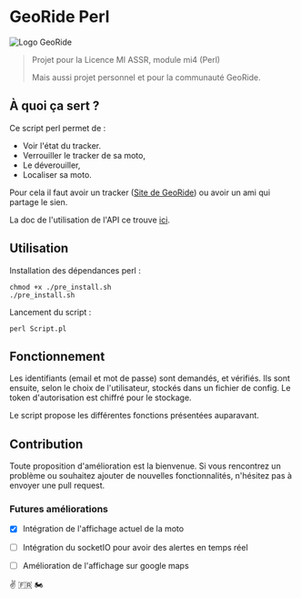 # GeoRide Perl

![Logo GeoRide](https://cdn.discordapp.com/attachments/476152053975089152/560858899503382528/logo_transparent_blanc.png)

> Projet pour la Licence MI ASSR, module mi4 (Perl)
>
> Mais aussi projet personnel et pour la communauté GeoRide.

## À quoi ça sert ?

Ce script perl permet de :

-   Voir l'état du tracker.
-   Verrouiller le tracker de sa moto,
-   Le déverouiller,
-   Localiser sa moto.

Pour cela il faut avoir un tracker ([Site de GeoRide](https://georide.fr/ "Site de GeoRide")) ou avoir un ami qui partage le sien.

La doc de l'utilisation de l'API ce trouve [ici](https://api.georide.fr "Doc de l'API").

## Utilisation

Installation des dépendances perl :

```
chmod +x ./pre_install.sh
./pre_install.sh
```

Lancement du script :

```
perl Script.pl
```

## Fonctionnement
Les identifiants (email et mot de passe) sont demandés, et vérifiés. Ils sont ensuite, selon le choix de l'utilisateur, stockés dans un fichier de config. Le token d'autorisation est chiffré pour le stockage.

Le script propose les différentes fonctions présentées auparavant.

## Contribution
Toute proposition d'amélioration est la bienvenue. Si vous rencontrez un problème ou souhaitez ajouter de nouvelles fonctionnalités, n'hésitez pas à envoyer une pull request.


### Futures améliorations
- [x] Intégration de l'affichage actuel de la moto
- [ ] Intégration du socketIO pour avoir des alertes en temps réel
- [ ] Amélioration de l'affichage sur google maps


✌️ 🇫🇷 🏍️
